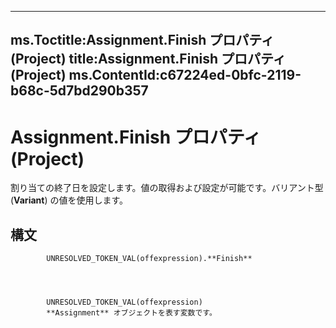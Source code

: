 

---
ms.Toctitle:Assignment.Finish プロパティ (Project)
title:Assignment.Finish プロパティ (Project)
ms.ContentId:c67224ed-0bfc-2119-b68c-5d7bd290b357
---
# Assignment.Finish プロパティ (Project)




割り当ての終了日を設定します。値の取得および設定が可能です。バリアント型 (**Variant**) の値を使用します。

## 構文

            UNRESOLVED_TOKEN_VAL(offexpression).**Finish**




            UNRESOLVED_TOKEN_VAL(offexpression)
            **Assignment** オブジェクトを表す変数です。




